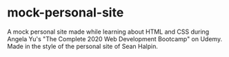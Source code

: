 # mock-personal-site

A mock personal site made while learning about HTML and CSS during Angela Yu's "The Complete 2020 Web Development Bootcamp" on Udemy. Made in the style of the personal site of Sean Halpin.
